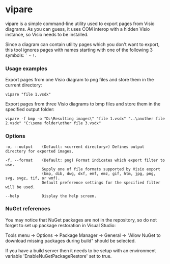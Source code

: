 ﻿# vipare

vipare is a simple command-line utility used to export pages from Visio diagrams. As you can guess, it uses COM interop with a hidden Visio instance, so Visio needs to be installed.

Since a diagram can contain utility pages which you don't want to export, this tool ignores pages with names starting with one of the following 3 symbols: `` ` `` `~` `!`.


### Usage examples

Export pages from one Visio diagram to png files and store them in the current directory:

    vipare "file 1.vsdx"

Export pages from three Visio diagrams to bmp files and store them in the specified output folder:

    vipare -f bmp -o "D:\Resulting images\" "file 1.vsdx" "..\another file 2.vsdx" "C:\some folder\other file 3.vsdx"


### Options

    -o, --output    (Default: <current directory>) Defines output directory for exported images.

    -f, --format    (Default: png) Format indicates which export filter to use.
                    Supply one of file formats supported by Visio export
                    (bmp, dib, dwg, dxf, emf, emz, gif, htm, jpg, png, svg, svgz, tif, or wmf).
                    Default preference settings for the specified filter will be used.

    --help          Display the help screen.


### NuGet references

You may notice that NuGet packages are not in the repository, so do not forget to set up package restoration in Visual Studio:

Tools menu → Options → Package Manager → General → "Allow NuGet to download missing packages during build" should be selected.

If you have a build server then it needs to be setup with an environment variable 'EnableNuGetPackageRestore' set to true.
